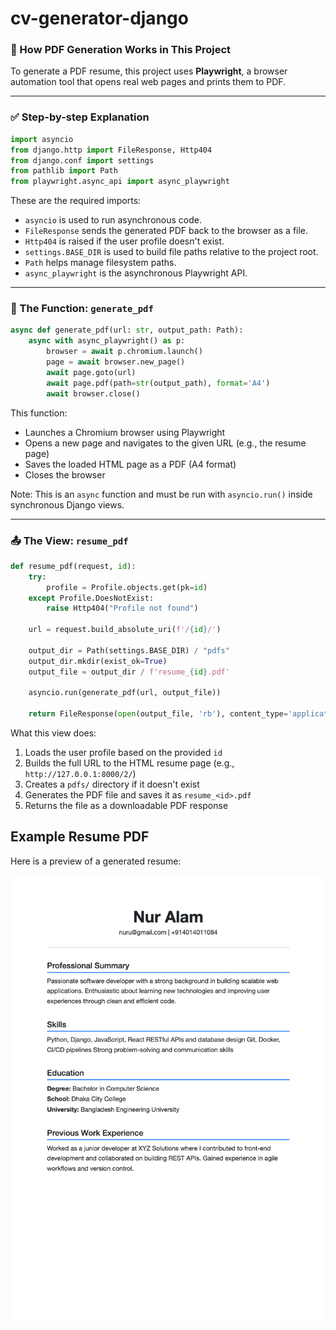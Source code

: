 # cv-generator-django

### 📄 How PDF Generation Works in This Project

To generate a PDF resume, this project uses **Playwright**, a browser automation tool that opens real web pages and prints them to PDF.

---

### ✅ Step-by-step Explanation

```python
import asyncio
from django.http import FileResponse, Http404
from django.conf import settings
from pathlib import Path
from playwright.async_api import async_playwright
```

These are the required imports:

* `asyncio` is used to run asynchronous code.
* `FileResponse` sends the generated PDF back to the browser as a file.
* `Http404` is raised if the user profile doesn't exist.
* `settings.BASE_DIR` is used to build file paths relative to the project root.
* `Path` helps manage filesystem paths.
* `async_playwright` is the asynchronous Playwright API.

---

### 🧠 The Function: `generate_pdf`

```python
async def generate_pdf(url: str, output_path: Path):
    async with async_playwright() as p:
        browser = await p.chromium.launch()
        page = await browser.new_page()
        await page.goto(url)
        await page.pdf(path=str(output_path), format='A4')
        await browser.close()
```

This function:

* Launches a Chromium browser using Playwright
* Opens a new page and navigates to the given URL (e.g., the resume page)
* Saves the loaded HTML page as a PDF (A4 format)
* Closes the browser

Note: This is an `async` function and must be run with `asyncio.run()` inside synchronous Django views.

---

### 📤 The View: `resume_pdf`

```python
def resume_pdf(request, id):
    try:
        profile = Profile.objects.get(pk=id)
    except Profile.DoesNotExist:
        raise Http404("Profile not found")

    url = request.build_absolute_uri(f'/{id}/')

    output_dir = Path(settings.BASE_DIR) / "pdfs"
    output_dir.mkdir(exist_ok=True)
    output_file = output_dir / f'resume_{id}.pdf'

    asyncio.run(generate_pdf(url, output_file))

    return FileResponse(open(output_file, 'rb'), content_type='application/pdf')
```

What this view does:

1. Loads the user profile based on the provided `id`
2. Builds the full URL to the HTML resume page (e.g., `http://127.0.0.1:8000/2/`)
3. Creates a `pdfs/` directory if it doesn't exist
4. Generates the PDF file and saves it as `resume_<id>.pdf`
5. Returns the file as a downloadable PDF response

## Example Resume PDF

Here is a preview of a generated resume:

![Resume Preview](pdfs/resume_preview.png)
